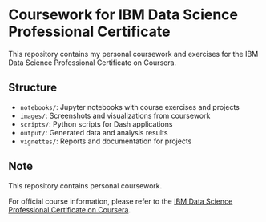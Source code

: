 # Coursework for IBM Data Science Professional Certificate

This repository contains my personal coursework and exercises for the IBM Data Science Professional Certificate on Coursera.

## Structure

- `notebooks/`: Jupyter notebooks with course exercises and projects
- `images/`: Screenshots and visualizations from coursework
- `scripts/`: Python scripts for Dash applications
- `output/`: Generated data and analysis results
- `vignettes/`: Reports and documentation for projects

## Note

This repository contains personal coursework.

For official course information, please refer to the [IBM Data Science Professional Certificate on Coursera](https://www.coursera.org/professional-certificates/ibm-data-science).
